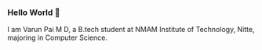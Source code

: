### Hello World 👋
I am Varun Pai M D, a B.tech student at NMAM Institute of Technology, Nitte, majoring in Computer Science.  
